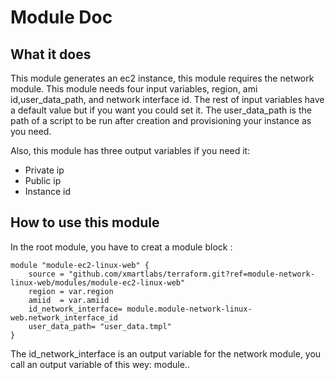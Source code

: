 # Module Doc

## What it does

This module generates an ec2 instance, this module requires the network module.
This module needs four input variables, region, ami id,user_data_path, and network interface id. The rest of input variables have a default value but if you want you could set it.
The user_data_path is the path of a script to be run after creation and provisioning your instance as you need.

Also, this module has three output variables if you need it: 
- Private ip
- Public ip
- Instance id

## How to use this module
In the root module, you have to creat a module block :

```
module "module-ec2-linux-web" {
    source = "github.com/xmartlabs/terraform.git?ref=module-network-linux-web/modules/module-ec2-linux-web"
    region = var.region
    amiid  = var.amiid
    id_network_interface= module.module-network-linux-web.network_interface_id
    user_data_path= "user_data.tmpl"
}
```
The id_network_interface is an output variable for the network module, you call an output variable of this wey: module.<name module>.<name output variable>

